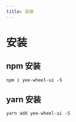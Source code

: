 ```yaml
---
title: 安装
---
```


# 安装

## npm 安装
```shell script
npm i yee-wheel-ui -S
```

## yarn 安装
```shell script
yarn add yee-wheel-ui -S
```
